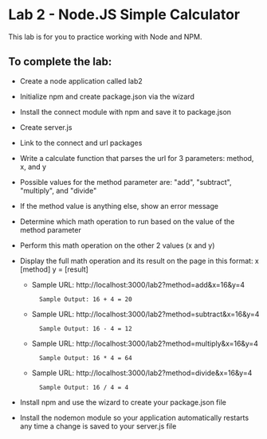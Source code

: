# Lab 2 - Node.JS Simple Calculator

This lab is for you to practice working with Node and NPM.  

## To complete the lab:

- Create a node application called lab2
- Initialize npm and create package.json via the wizard
- Install the connect module with npm and save it to package.json
- Create server.js

- Link to the connect and url packages

- Write a calculate function that parses the url for 3 parameters: method, x, and y
- Possible values for the method parameter are: "add", "subtract", "multiply", and "divide"
- If the method value is anything else, show an error message
- Determine which math operation to run based on the value of the method parameter
- Perform this math operation on the other 2 values (x and y)
- Display the full math operation and its result on the page in this format: x [method] y = [result]

    - Sample URL: http://localhost:3000/lab2?method=add&x=16&y=4
    
            Sample Output: 16 + 4 = 20
    - Sample URL: http://localhost:3000/lab2?method=subtract&x=16&y=4
    
            Sample Output: 16 - 4 = 12
    - Sample URL: http://localhost:3000/lab2?method=multiply&x=16&y=4
            
            Sample Output: 16 * 4 = 64
    - Sample URL: http://localhost:3000/lab2?method=divide&x=16&y=4
    
            Sample Output: 16 / 4 = 4
- Install npm and use the wizard to create your package.json file
- Install the nodemon module so your application automatically restarts any time a change is saved to your server.js file
